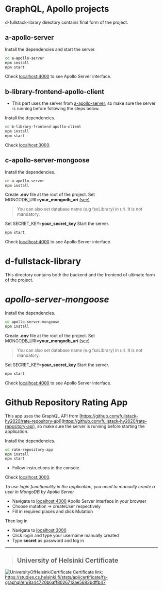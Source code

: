# GraphQL, Apollo projects

d-fullstack-library directory contains final form of the project.

## a-apollo-server

Install the dependencies and start the server.

```sh
cd a-apollo-server
npm install
npm start
```

Check [localhost:4000](http://localhost:4000/) to see Apollo Server interface.

## b-library-frontend-apollo-client

- This part uses the server from [a-apollo-server](#a-apollo-server), so make sure the server is running before following the steps below.

Install the dependencies.

```sh
cd b-library-frontend-apollo-client
npm install
npm start
```

Check [localhost:3000](http://localhost:3000/).

## c-apollo-server-mongoose

Install the dependencies.

```sh
cd a-apollo-server
npm install
```

Create **.env** file at the root of the project.
Set MONGODB_URI=**your_mongodb_uri** [(see)](https://www.mongodb.com/docs/guides/atlas/connection-string/)

> You can also set database name (e.g fsoLibrary) in uri. It is not mandatory.

Set SECRET_KEY=**your_secret_key**
Start the server.

```sh
npm start
```

Check [localhost:4000](http://localhost:4000/) to see Apollo Server interface.

# d-fullstack-library

This directory contains both the backend and the frontend of ultimate form of the project.

# _apollo-server-mongoose_

Install the dependencies.

```sh
cd apollo-server-mongoose
npm install
```

Create **.env** file at the root of the project.
Set MONGODB_URI=**your_mongodb_uri** [(see)](https://www.mongodb.com/docs/guides/atlas/connection-string/)

> You can also set database name (e.g fsoLibrary) in uri. It is not mandatory.

Set SECRET_KEY=**your_secret_key**
Start the server.

```sh
npm start
```

Check [localhost:4000](http://localhost:4000/) to see Apollo Server interface.

# Github Repository Rating App

This app uses the GraphQL API from [https://github.com/fullstack-hy2020/rate-repository-api](https://github.com/fullstack-hy2020/rate-repository-api), so make sure the server is running before starting the application.

Install the dependencies.

```sh
cd rate-repository-app
npm install
npm start
```

- Follow instructions in the console.

Check [localhost:3000](http://localhost:3000/).

_To use login functionality in the application, you need to manually create a user in MongoDB by Apollo Server_

- Navigate to [localhost:4000](http://localhost:4000/) Apollo Server interface in your browser
- Choose mutation -> createUser respectively
- Fill in required places and click Mutation

Then log in

- Navigate to [localhost:3000](http://localhost:3000/)
- Click login and type your username manually created
- Type **secret** as password and log in

---

> ## University of Helsinki Certificate

![UniversityOfHelsinkiCertificate](./certificate-graphql.png)
Certificate link: https://studies.cs.helsinki.fi/stats/api/certificate/fs-graphql/en/8a44720b6aff8026712ae5683bdffb47
